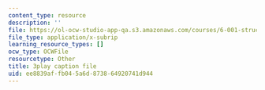 ```yaml
---
content_type: resource
description: ''
file: https://ol-ocw-studio-app-qa.s3.amazonaws.com/courses/6-001-structure-and-interpretation-of-computer-programs-spring-2005/ee8839affb045a6d873864920741d944_rCqMiPk1BJE.vtt
file_type: application/x-subrip
learning_resource_types: []
ocw_type: OCWFile
resourcetype: Other
title: 3play caption file
uid: ee8839af-fb04-5a6d-8738-64920741d944
---
```

